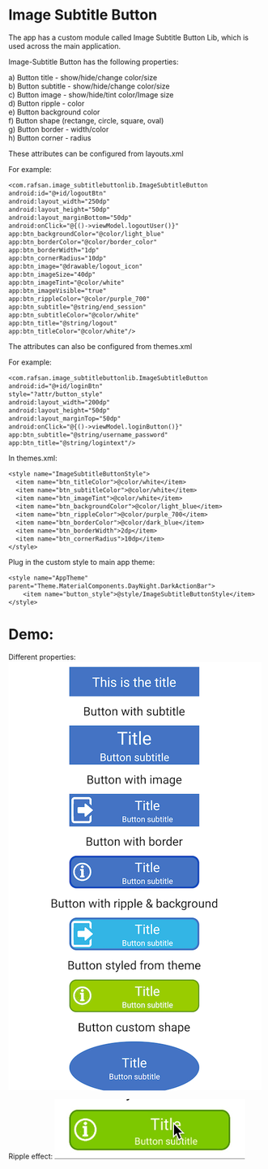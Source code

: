 # Image Subtitle Button
The app has a custom module called Image Subtitle Button Lib, which is used across the main application.

Image-Subtitle Button has the following properties:

a) Button title - show/hide/change color/size\
b) Button subtitle - show/hide/change color/size\
c) Button image - show/hide/tint color/Image size\
d) Button ripple - color\
e) Button background color\
f) Button shape (rectange, circle, square, oval)\
g) Button border - width/color\
h) Button corner - radius

These attributes can be configured from layouts.xml

For example:
```
<com.rafsan.image_subtitlebuttonlib.ImageSubtitleButton
android:id="@+id/logoutBtn"
android:layout_width="250dp"
android:layout_height="50dp"
android:layout_marginBottom="50dp"
android:onClick="@{()->viewModel.logoutUser()}"
app:btn_backgroundColor="@color/light_blue"
app:btn_borderColor="@color/border_color"
app:btn_borderWidth="1dp"
app:btn_cornerRadius="10dp"
app:btn_image="@drawable/logout_icon"
app:btn_imageSize="40dp"
app:btn_imageTint="@color/white"
app:btn_imageVisible="true"
app:btn_rippleColor="@color/purple_700"
app:btn_subtitle="@string/end_session"
app:btn_subtitleColor="@color/white"
app:btn_title="@string/logout"
app:btn_titleColor="@color/white"/>
```

The attributes can also be configured from themes.xml

For example:
```
<com.rafsan.image_subtitlebuttonlib.ImageSubtitleButton
android:id="@+id/loginBtn"
style="?attr/button_style"
android:layout_width="200dp"
android:layout_height="50dp"
android:layout_marginTop="50dp"
android:onClick="@{()->viewModel.loginButton()}"
app:btn_subtitle="@string/username_password"
app:btn_title="@string/logintext"/>
```

In themes.xml:
```
<style name="ImageSubtitleButtonStyle">
  <item name="btn_titleColor">@color/white</item>
  <item name="btn_subtitleColor">@color/white</item>
  <item name="btn_imageTint">@color/white</item>
  <item name="btn_backgroundColor">@color/light_blue</item>
  <item name="btn_rippleColor">@color/purple_700</item>
  <item name="btn_borderColor">@color/dark_blue</item>
  <item name="btn_borderWidth">2dp</item>
  <item name="btn_cornerRadius">10dp</item>
</style>
```

Plug in the custom style to main app theme:
```
<style name="AppTheme" parent="Theme.MaterialComponents.DayNight.DarkActionBar">
	<item name="button_style">@style/ImageSubtitleButtonStyle</item>
</style>
```

# Demo:
Different properties:
![](images/screenshot.png)

Ripple effect:
![](images/ripple_btn.gif)
